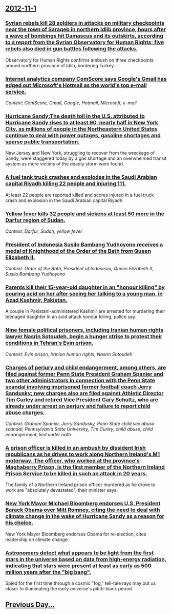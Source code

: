 ## [2012-11-1](/news/2012/11/1/index.md)

### [Syrian rebels kill 28 soldiers in attacks on military checkpoints near the town of Saraqeb in northern Idlib province, hours after a wave of bombings hit Damascus and its outskirts, according to a report from the Syrian Observatory for Human Rights; five rebels also died in gun battles following the attacks. ](/news/2012/11/1/syrian-rebels-kill-28-soldiers-in-attacks-on-military-checkpoints-near-the-town-of-saraqeb-in-northern-idlib-province-hours-after-a-wave-of.md)
Observatory for Human Rights confirms ambush on three checkpoints around northern province of Idlib, bordering Turkey.

### [Internet analytics company ComScore says Google's Gmail has edged out Microsoft's Hotmail as the world's top e-mail service. ](/news/2012/11/1/internet-analytics-company-comscore-says-google-s-gmail-has-edged-out-microsoft-s-hotmail-as-the-world-s-top-e-mail-service.md)
_Context: ComScore, Gmail, Google, Hotmail, Microsoft, e-mail_

### [Hurricane Sandy:The death toll in the U.S. attributed to Hurricane Sandy rises to at least 90, nearly half in New York City, as millions of people in the Northeastern United States continue to deal with power outages, gasoline shortages and sparse public transportation. ](/news/2012/11/1/hurricane-sandy-pthe-death-toll-in-the-u-s-attributed-to-hurricane-sandy-rises-to-at-least-90-nearly-half-in-new-york-city-as-millions-of.md)
New Jersey and New York, struggling to recover from the wreckage of Sandy, were staggered today by a gas shortage and an overwhelmed transit system as more victims of the deadly storm were found.

### [A fuel tank truck crashes and explodes in the Saudi Arabian capital Riyadh killing 22 people and injuring 111. ](/news/2012/11/1/a-fuel-tank-truck-crashes-and-explodes-in-the-saudi-arabian-capital-riyadh-killing-22-people-and-injuring-111.md)
At least 22 people are reported killed and scores injured in a fuel truck crash and explosion in the Saudi Arabian capital Riyadh.

### [Yellow fever kills 32 people and sickens at least 50 more in the Darfur region of Sudan. ](/news/2012/11/1/yellow-fever-kills-32-people-and-sickens-at-least-50-more-in-the-darfur-region-of-sudan.md)
_Context: Darfur, Sudan, yellow fever_

### [President of Indonesia Susilo Bambang Yudhoyono receives a medal of Knighthood of the Order of the Bath from Queen Elizabeth II. ](/news/2012/11/1/president-of-indonesia-susilo-bambang-yudhoyono-receives-a-medal-of-knighthood-of-the-order-of-the-bath-from-queen-elizabeth-ii.md)
_Context: Order of the Bath, President of Indonesia, Queen Elizabeth II, Susilo Bambang Yudhoyono_

### [Parents kill their 15-year-old daughter in an "honour killing" by pouring acid on her after seeing her talking to a young man, in Azad Kashmir, Pakistan. ](/news/2012/11/1/parents-kill-their-15-year-old-daughter-in-an-ahonour-killinga-by-pouring-acid-on-her-after-seeing-her-talking-to-a-young-man-in-azad-k.md)
A couple in Pakistani-administered Kashmir are arrested for murdering their teenaged daughter in an acid attack honour killing, police say.

### [Nine female political prisoners, including Iranian human rights lawyer Nasrin Sotoudeh, begin a hunger strike to protest their conditions in Tehran's Evin prison. ](/news/2012/11/1/nine-female-political-prisoners-including-iranian-human-rights-lawyer-nasrin-sotoudeh-begin-a-hunger-strike-to-protest-their-conditions-in.md)
_Context: Evin prison, Iranian human rights, Nasrin Sotoudeh_

### [Charges of perjury and child endangerment, among others, are filed against former Penn State President Graham Spanier and two other administrators in connection with the Penn State scandal involving imprisoned former football coach Jerry Sandusky; new charges also are filed against Athletic Director Tim Curley and retired Vice President Gary Schultz, who are already under arrest on perjury and failure to report child abuse charges. ](/news/2012/11/1/charges-of-perjury-and-child-endangerment-among-others-are-filed-against-former-penn-state-president-graham-spanier-and-two-other-administ.md)
_Context: Graham Spanier, Jerry Sandusky, Penn State child sex abuse scandal, Pennsylvania State University, Tim Curley, child abuse, child endangerment, lied under oath_

### [A prison officer is killed in an ambush by dissident Irish republicans as he drives to work along Northern Ireland's M1 motorway. The officer, who worked at the province's Maghaberry Prison, is the first member of the Northern Ireland Prison Service to be killed in such an attack in 20 years. ](/news/2012/11/1/a-prison-officer-is-killed-in-an-ambush-by-dissident-irish-republicans-as-he-drives-to-work-along-northern-ireland-s-m1-motorway-the-office.md)
The family of a Northern Ireland prison officer murdered as he drove to work are &quot;absolutely devastated&quot;, their minister says.

### [New York Mayor Michael Bloomberg endorses U.S. President Barack Obama over Mitt Romney, citing the need to deal with climate change in the wake of Hurricane Sandy as a reason for his choice. ](/news/2012/11/1/new-york-mayor-michael-bloomberg-endorses-u-s-president-barack-obama-over-mitt-romney-citing-the-need-to-deal-with-climate-change-in-the-w.md)
New York Mayor Bloomberg endorses Obama for re-election, cites leadership on climate change.

### [Astronomers detect what appears to be light from the first stars in the universe based on data from high-energy radiation, indicating that stars were present at least as early as 500 million years after the "big bang". ](/news/2012/11/1/astronomers-detect-what-appears-to-be-light-from-the-first-stars-in-the-universe-based-on-data-from-high-energy-radiation-indicating-that-s.md)
Spied for the first time through a cosmic &#034;fog,&#034; tell-tale rays may put us closer to illuminating the early universe&#039;s pitch-black period.

## [Previous Day...](/news/2012/10/31/index.md)

